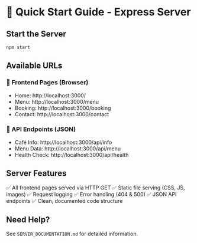 # 🚀 Quick Start Guide - Express Server

## Start the Server
```bash
npm start
```

## Available URLs

### 📄 Frontend Pages (Browser)
- Home: http://localhost:3000/
- Menu: http://localhost:3000/menu
- Booking: http://localhost:3000/booking
- Contact: http://localhost:3000/contact

### 🔌 API Endpoints (JSON)
- Café Info: http://localhost:3000/api/info
- Menu Data: http://localhost:3000/api/menu
- Health Check: http://localhost:3000/api/health

## Server Features
✅ All frontend pages served via HTTP GET
✅ Static file serving (CSS, JS, images)
✅ Request logging
✅ Error handling (404 & 500)
✅ JSON API endpoints
✅ Clean, documented code structure

## Need Help?
See `SERVER_DOCUMENTATION.md` for detailed information.
